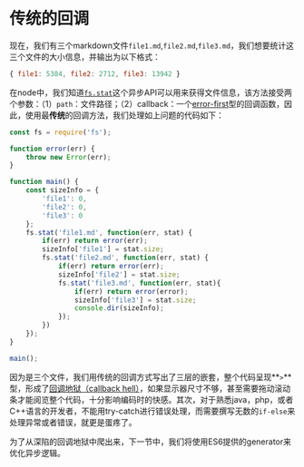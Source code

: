 # 传统的回调

现在，我们有三个markdown文件`file1.md`,`file2.md`,`file3.md`，我们想要统计这三个文件的大小信息，并输出为以下格式：

```js
{ file1: 5384, file2: 2712, file3: 13942 }
```

在node中，我们知道[`fs.stat`](https://nodejs.org/dist/latest-v6.x/docs/api/fs.html#fs_fs_stat_path_callback)这个异步API可以用来获得文件信息，该方法接受两个参数：（1）`path`：文件路径；（2）callback：一个[error-first](http://fredkschott.com/post/2014/03/understanding-error-first-callbacks-in-node-js/)型的回调函数，因此，使用最**传统**的回调方法，我们处理如上问题的代码如下：

```js
const fs = require('fs');

function error(err) {
    throw new Error(err);
}

function main() {
    const sizeInfo = {
        'file1': 0,
        'file2': 0,
        'file3': 0
    };
    fs.stat('file1.md', function(err, stat) {
        if(err) return error(err);
        sizeInfo['file1'] = stat.size;
        fs.stat('file2.md', function(err, stat) {
            if(err) return error(err);
            sizeInfo['file2'] = stat.size;
            fs.stat('file3.md', function(err, stat){
                if(err) return error(error);
                sizeInfo['file3'] = stat.size;
                console.dir(sizeInfo);
            });
        })
    });
}

main();
```

因为是三个文件，我们用传统的回调方式写出了三层的嵌套，整个代码呈现**`>`**型，形成了[回调地狱（callback hell）](http://callbackhell.com/)，如果显示器尺寸不够，甚至需要拖动滚动条才能阅览整个代码，十分影响编码时的快感。其次，对于熟悉java，php，或者C++语言的开发者，不能用try-catch进行错误处理，而需要撰写无数的`if-else`来处理异常或者错误，就更是蛋疼了。

为了从深陷的回调地狱中爬出来，下一节中，我们将使用ES6提供的generator来优化异步逻辑。
